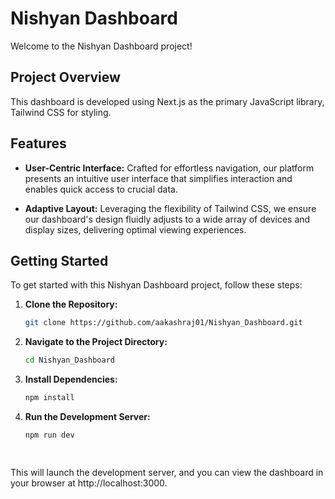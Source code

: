 # Nishyan Dashboard

Welcome to the Nishyan Dashboard project!

## Project Overview

This dashboard is developed using Next.js as the primary JavaScript library, Tailwind CSS for styling.

## Features

- **User-Centric Interface:** Crafted for effortless navigation, our platform presents an intuitive user interface that simplifies interaction and enables quick access to crucial data.

- **Adaptive Layout:** Leveraging the flexibility of Tailwind CSS, we ensure our dashboard's design fluidly adjusts to a wide array of devices and display sizes, delivering optimal viewing experiences.

## Getting Started

To get started with this Nishyan Dashboard project, follow these steps:

1. **Clone the Repository:**
   ```bash
   git clone https://github.com/aakashraj01/Nishyan_Dashboard.git
   
   
2. **Navigate to the Project Directory:**
   ```bash
   cd Nishyan_Dashboard

3. **Install Dependencies:**
   ```bash
   npm install

4. **Run the Development Server:**
   ```bash
   npm run dev

    
This will launch the development server, and you can view the dashboard in your browser at http://localhost:3000.
